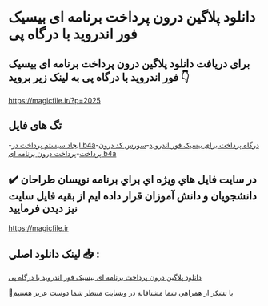 # دانلود پلاگین درون پرداخت برنامه ای بیسیک فور اندروید با درگاه پی

## برای دریافت دانلود پلاگین درون پرداخت برنامه ای بیسیک فور اندروید با درگاه پی به لینک زیر بروید 👇

https://magicfile.ir/?p=2025

## تگ های فایل

-[ایجاد سیستم پرداخت در b4a](https://magicfile.ir/product/%d8%af%d8%b1%d9%88%d9%86-%d9%be%d8%b1%d8%af%d8%a7%d8%ae%d8%aa-%d8%a8%db%8c%d8%b3%db%8c%da%a9-%d9%81%d9%88%d8%b1-%d8%a7%d9%86%d8%af%d8%b1%d9%88%db%8c%d8%af-%d8%af%d8%b1%da%af%d8%a7%d9%87-%d9%be%db%8c/)-[درگاه پرداخت برای بیسیک فور اندروید](https://magicfile.ir/product/%d8%af%d8%b1%d9%88%d9%86-%d9%be%d8%b1%d8%af%d8%a7%d8%ae%d8%aa-%d8%a8%db%8c%d8%b3%db%8c%da%a9-%d9%81%d9%88%d8%b1-%d8%a7%d9%86%d8%af%d8%b1%d9%88%db%8c%d8%af-%d8%af%d8%b1%da%af%d8%a7%d9%87-%d9%be%db%8c/)-[سورس کد درون پرداخت](https://magicfile.ir/product/%d8%af%d8%b1%d9%88%d9%86-%d9%be%d8%b1%d8%af%d8%a7%d8%ae%d8%aa-%d8%a8%db%8c%d8%b3%db%8c%da%a9-%d9%81%d9%88%d8%b1-%d8%a7%d9%86%d8%af%d8%b1%d9%88%db%8c%d8%af-%d8%af%d8%b1%da%af%d8%a7%d9%87-%d9%be%db%8c/)-[پرداخت درون برنامه ای b4a](https://magicfile.ir/product/%d8%af%d8%b1%d9%88%d9%86-%d9%be%d8%b1%d8%af%d8%a7%d8%ae%d8%aa-%d8%a8%db%8c%d8%b3%db%8c%da%a9-%d9%81%d9%88%d8%b1-%d8%a7%d9%86%d8%af%d8%b1%d9%88%db%8c%d8%af-%d8%af%d8%b1%da%af%d8%a7%d9%87-%d9%be%db%8c/)

## ✔️ در سايت فايل هاي ويژه اي براي برنامه نويسان طراحان دانشجويان و دانش آموزان قرار داده ايم از بقيه فايل سايت نيز ديدن فرماييد

https://magicfile.ir


## لينک دانلود اصلي 📥 :

[دانلود پلاگین درون پرداخت برنامه ای بیسیک فور اندروید با درگاه پی](https://magicfile.ir/product/%d8%af%d8%b1%d9%88%d9%86-%d9%be%d8%b1%d8%af%d8%a7%d8%ae%d8%aa-%d8%a8%db%8c%d8%b3%db%8c%da%a9-%d9%81%d9%88%d8%b1-%d8%a7%d9%86%d8%af%d8%b1%d9%88%db%8c%d8%af-%d8%af%d8%b1%da%af%d8%a7%d9%87-%d9%be%db%8c/) 


🙏با تشکر از همراهي شما مشتاقانه در وبسایت منتظر شما دوست عزیز هستیم


